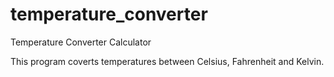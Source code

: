 # temperature_converter
Temperature Converter Calculator

This program coverts temperatures between Celsius, Fahrenheit and Kelvin.

